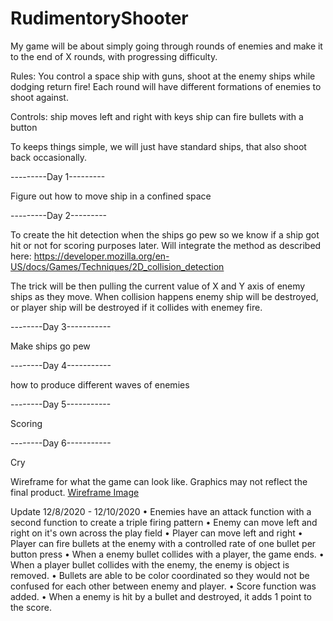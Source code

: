 # RudimentoryShooter
My game will be about simply going through rounds of enemies and make it to the end of X rounds, with progressing difficulty.

Rules:
You control a space ship with guns, shoot at the enemy ships while dodging return fire! Each round will have different formations of enemies to shoot against.

Controls:
ship moves left and right with keys
ship can fire bullets with a button


To keeps things simple, we will just have standard ships, that also shoot back occasionally.

---------Day 1---------

Figure out how to move ship in a confined space

---------Day 2---------

To create the hit detection when the ships go pew so we know if a ship got hit or not for scoring purposes later. Will integrate the method as described here:
https://developer.mozilla.org/en-US/docs/Games/Techniques/2D_collision_detection

The trick will be then pulling the current value of X and Y axis of enemy ships as they move. 
When collision happens enemy ship will be destroyed, or player ship will be destroyed
if it collides with enemey fire.

--------Day 3-----------

Make ships go pew

--------Day 4-----------

how to produce different waves of enemies

--------Day 5-----------

Scoring

--------Day 6-----------

Cry

Wireframe for what the game can look like. Graphics may not reflect the final product.
[Wireframe Image](project1WireFrame.png)

Update 12/8/2020 - 12/10/2020
	• Enemies have an attack function with a second function to create a triple firing pattern
	• Enemy can move left and right on it's own across the play field
	• Player can move left and right
	• Player can fire bullets at the enemy with a controlled rate of one bullet per button press
	• When a enemy bullet collides with a player, the game ends.
	• When a player bullet collides with the enemy, the enemy is object is removed.
	• Bullets are able to be color coordinated so they would not be confused for each other
between enemy and player.
	• Score function was added.
	• When a enemy is hit by a bullet and destroyed, it adds 1 point to the score.

